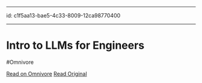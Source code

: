 
---
id: c1f5aa13-bae5-4c33-8009-12ca98770400

---

# Intro to LLMs for Engineers
#Omnivore

[Read on Omnivore](https://omnivore.app/me/intro-to-ll-ms-for-engineers-191b3d8f038)
[Read Original](https://devonperoutky.super.site/blog-posts/intro-to-llms-for-engineers-1)

